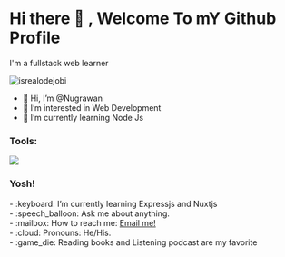 # <summary><strong>Hi there :wave: , Welcome To mY Github Profile</strong></summary>
I'm a fullstack web learner
<p align="left"> <img src="https://komarev.com/ghpvc/?username=goonesmile&label=Profile%20views&color=0e75b6&style=flat" alt="isrealodejobi" />
</p>

- 👋 Hi, I’m @Nugrawan
- 👀 I’m interested in Web Development
- 🌱 I’m currently learning Node Js

### <summary><strong>Tools:</strong></summary>
<p>
    <img src="https://img.shields.io/badge/Text%20Editor-Visual%20Studio%20Code-blue?&logo=visual%20studio%20code&logoColor=blue" />
</p>

### <summary><strong>Yosh!</strong></summary>
<p>
    - :keyboard: I’m currently learning Expressjs and Nuxtjs </br>
    - :speech_balloon: Ask me about anything.</br>
    - :mailbox: How to reach me: <a href="mailto:nugrawanpratama203@gmail.com">Email me!</a></br>
    - :cloud: Pronouns: He/His. </br>
    - :game_die: Reading books and Listening podcast are my favorite </br>
<p>
 
